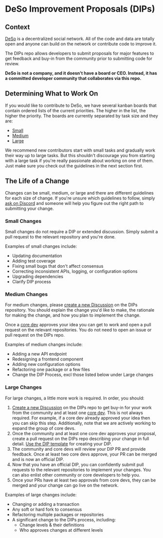 # DeSo Improvement Proposals (DIPs)

## Context

[DeSo](deso.org) is a decentralized social network. All of the code
and data are totally open and anyone can build on the network or
contribute code to improve it.

The DIPs repo allows developers to submit proposals for major features to get feedback and
buy-in from the community prior to submitting code for review.

 **DeSo is not a company, and it doesn't have a board or CEO. Instead,
 it has a committed developer community that collaborates via this repo.**

## Determining What to Work On

If you would like to contribute to DeSo, we have several kanban boards that contain
ordered lists of the current priorities. The higher in the list, the
higher the priority. The boards are currently separated by task size and they are:
- [Small](https://github.com/orgs/deso-protocol/projects/3)
- [Medium](https://github.com/orgs/deso-protocol/projects/2)
- [Large](https://github.com/orgs/deso-protocol/projects/1)

We recommend new contributors start with small tasks and gradually work their way
up to large tasks. But this shouldn't discourage you from starting with a large task
if you're  really passionate about working on one of them. Just make sure you check
out the guidelines in the next section first.

## The Life of a Change

Changes can be small, medium, or large and there are different guidelines
for each size of change. If you're unsure which guidelines to follow, simply
[ask on Discord](https://discord.gg/deso) and someone will help you
figure out the right path to submitting your change.

### Small Changes

Small changes do not require a DIP or extended discussion. Simply submit a pull request to the relevant repository
and you're done.

Examples of small changes include:
- Updating documentation
- Adding test coverage
- Fixing small bugs that don't affect consensus
- Correcting inconsistent APIs, logging, or configuration options
- Upgrading dependencies
- Clarify DIP process

### Medium Changes

For medium changes, please [create a new Discussion](https://github.com/deso-protocol/dips/discussions/new)
on the DIPs repository. You should explain the change you'd like to make, the rationale for making
the change, and how you plan to implement the change.

Once a [core dev](https://github.com/orgs/deso-protocol/people)
approves your idea you can get to work and open a pull request on the relevant repositories. You do not need to
open an issue or pull request on the DIPs repo.

Examples of medium changes include:
- Adding a new API endpoint
- Redesigning a frontend component
- Adding new configuration options
- Refactoring one package or a few files
- Change the DIP Process, excl those listed below under Large changes

### Large Changes

For large changes, a little more work is required. In order, you should:
1. [Create a new Discussion](https://github.com/deso-protocol/dips/discussions/new) on the DIPs repo
to get buy-in for your work from the community and at least one
[core dev](https://github.com/orgs/deso-protocol/people).
This is not always required. For example, if a core dev already approved your idea
then you can skip this step. Additionally, note that we are actively working to
expand the group of core devs.
2. Once the community and at least one core dev approves your proposal, create a pull request
on the DIPs repo describing your change in full detail.
[Use the DIP template](https://github.com/deso-protocol/dips/blob/main/dip-template.md) for creating
your DIP.
3. The community and core devs will review your DIP PR and provide feedback. Once
at least two core devs approve, your PR can be merged and is now an official DIP.
4. Now that you have an official DIP, you can confidently submit pull requests to the relevant
repositories to implement your changes. You can also enlist other community or core developers to help you.
5. Once your PRs have at least two approvals from core devs, they can be merged and your
change can go live on the network.

Examples of large changes include:
- Changing or adding a transaction
- Any soft or hard fork to consensus
- Refactoring multiple packages or repositories
- A significant change to the DIPs process, including:
  - Change levels & their definitions
  - Who approves changes at different levels

